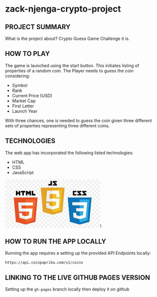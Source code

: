 # zack-njenga-crypto-project
## PROJECT SUMMARY
What is the project about? Crypto Guess Game Challenge it is. 

## HOW TO PLAY
The game is launched using the start button. This initiates listing of properties of a random coin. The Player needs to guess the coin considering:
- Symbol
- Rank
- Current Price (USD)
- Market Cap
- First Letter
- Launch Year

With three chances, one is needed to guess the coin given three different sets of properties representing three different coins.

## TECHNOLOGIES
The web app has incorporated the following listed technologies:
- HTML
- CSS
- JavaScript

![logo](assets/techs.jpeg)!

## HOW TO RUN THE APP LOCALLY
Running the app requires a setting up the provided API Endpoints locally:
```
https://api.coinpaprika.com/v1/coins
```
## LINKING TO THE LIVE GITHUB PAGES VERSION
Setting up the `gh-pages` branch locally then deploy it on github
